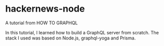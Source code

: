 # hackernews-node
A tutorial from HOW TO GRAPHQL

In this tutorial, I learned how to build a GraphQL server from scratch. The stack I used was based on Node.js, graphql-yoga and Prisma.


